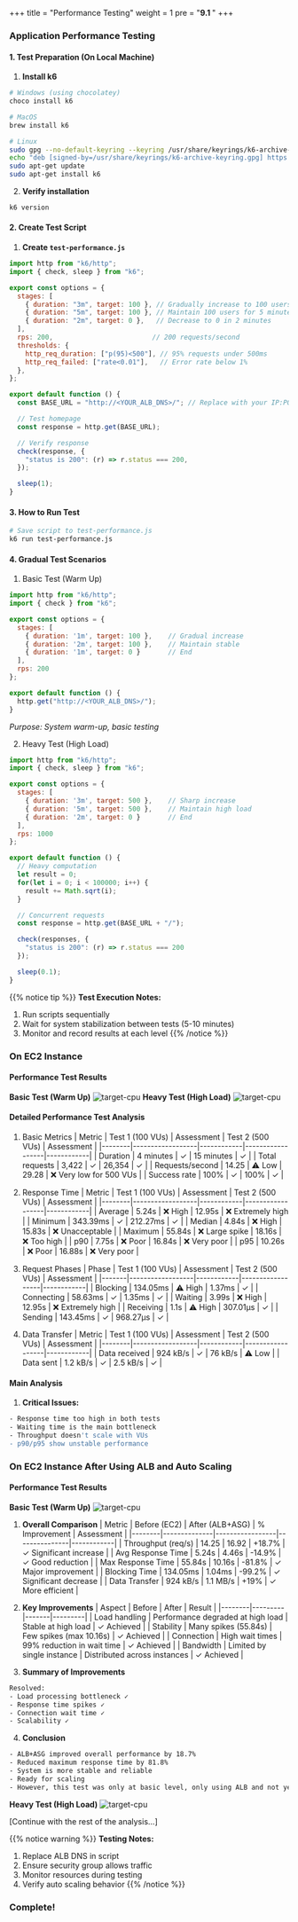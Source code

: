 +++
title = "Performance Testing"
weight = 1
pre = "<b>9.1 </b>"
+++

### Application Performance Testing

#### 1. Test Preparation (On Local Machine)

1. **Install k6**
```bash
# Windows (using chocolatey)
choco install k6

# MacOS
brew install k6

# Linux
sudo gpg --no-default-keyring --keyring /usr/share/keyrings/k6-archive-keyring.gpg --keyserver hkp://keyserver.ubuntu.com:80 --recv-keys C5AD17C747E3415A3642D57D77C6C491D6AC1D69
echo "deb [signed-by=/usr/share/keyrings/k6-archive-keyring.gpg] https://dl.k6.io/deb stable main" | sudo tee /etc/apt/sources.list.d/k6.list
sudo apt-get update
sudo apt-get install k6
```

2. **Verify installation**
```bash
k6 version
```

#### 2. Create Test Script

1. **Create `test-performance.js`**
```javascript
import http from "k6/http";
import { check, sleep } from "k6";

export const options = {
  stages: [
    { duration: "3m", target: 100 }, // Gradually increase to 100 users in 3 minutes
    { duration: "5m", target: 100 }, // Maintain 100 users for 5 minutes
    { duration: "2m", target: 0 },   // Decrease to 0 in 2 minutes
  ],
  rps: 200,                         // 200 requests/second
  thresholds: {
    http_req_duration: ["p(95)<500"], // 95% requests under 500ms
    http_req_failed: ["rate<0.01"],   // Error rate below 1%
  },
};

export default function () {
  const BASE_URL = "http://<YOUR_ALB_DNS>/"; // Replace with your IP:PORT or ALB DNS

  // Test homepage
  const response = http.get(BASE_URL);

  // Verify response
  check(response, {
    "status is 200": (r) => r.status === 200,
  });

  sleep(1);
}
```

#### 3. How to Run Test
```bash
# Save script to test-performance.js
k6 run test-performance.js
```

#### 4. Gradual Test Scenarios
1. Basic Test (Warm Up)
```javascript
import http from "k6/http";
import { check } from "k6";

export const options = {
  stages: [
    { duration: '1m', target: 100 },    // Gradual increase
    { duration: '2m', target: 100 },    // Maintain stable
    { duration: '1m', target: 0 }       // End
  ],
  rps: 200
};

export default function () {
  http.get("http://<YOUR_ALB_DNS>/");
}
```

*Purpose: System warm-up, basic testing*

2. Heavy Test (High Load)
```javascript
import http from "k6/http";
import { check, sleep } from "k6";

export const options = {
  stages: [
    { duration: '3m', target: 500 },    // Sharp increase
    { duration: '5m', target: 500 },    // Maintain high load
    { duration: '2m', target: 0 }       // End
  ],
  rps: 1000
};

export default function () {
  // Heavy computation
  let result = 0;
  for(let i = 0; i < 100000; i++) {
    result += Math.sqrt(i);
  }

  // Concurrent requests
  const response = http.get(BASE_URL + "/");

  check(responses, {
    "status is 200": (r) => r.status === 200
  });

  sleep(0.1);
}
```

{{% notice tip %}}
**Test Execution Notes:**
1. Run scripts sequentially
2. Wait for system stabilization between tests (5-10 minutes)
3. Monitor and record results at each level
{{% /notice %}}

### On EC2 Instance
#### Performance Test Results
**Basic Test (Warm Up)**
![target-cpu](/images/9-Testperformance-And-Flow/1.png)
**Heavy Test (High Load)**
![target-cpu](/images/9-Testperformance-And-Flow/3.png)

#### Detailed Performance Test Analysis
1. Basic Metrics
| Metric | Test 1 (100 VUs) | Assessment | Test 2 (500 VUs) | Assessment |
|--------|------------------|------------|------------------|------------|
| Duration | 4 minutes | ✓ | 15 minutes | ✓ |
| Total requests | 3,422 | ✓ | 26,354 | ✓ |
| Requests/second | 14.25 | ⚠️ Low | 29.28 | ❌ Very low for 500 VUs |
| Success rate | 100% | ✓ | 100% | ✓ |

2. Response Time
| Metric | Test 1 (100 VUs) | Assessment | Test 2 (500 VUs) | Assessment |
|--------|------------------|------------|------------------|------------|
| Average | 5.24s | ❌ High | 12.95s | ❌ Extremely high |
| Minimum | 343.39ms | ✓ | 212.27ms | ✓ |
| Median | 4.84s | ❌ High | 15.83s | ❌ Unacceptable |
| Maximum | 55.84s | ❌ Large spike | 18.16s | ❌ Too high |
| p90 | 7.75s | ❌ Poor | 16.84s | ❌ Very poor |
| p95 | 10.26s | ❌ Poor | 16.88s | ❌ Very poor |

3. Request Phases
| Phase | Test 1 (100 VUs) | Assessment | Test 2 (500 VUs) | Assessment |
|-------|------------------|------------|------------------|------------|
| Blocking | 134.05ms | ⚠️ High | 1.37ms | ✓ |
| Connecting | 58.63ms | ✓ | 1.35ms | ✓ |
| Waiting | 3.99s | ❌ High | 12.95s | ❌ Extremely high |
| Receiving | 1.1s | ⚠️ High | 307.01µs | ✓ |
| Sending | 143.45ms | ✓ | 968.27µs | ✓ |

4. Data Transfer
| Metric | Test 1 (100 VUs) | Assessment | Test 2 (500 VUs) | Assessment |
|--------|------------------|------------|------------------|------------|
| Data received | 924 kB/s | ✓ | 76 kB/s | ⚠️ Low |
| Data sent | 1.2 kB/s | ✓ | 2.5 kB/s | ✓ |

#### Main Analysis

1. **Critical Issues:**
```bash
- Response time too high in both tests
- Waiting time is the main bottleneck
- Throughput doesn't scale with VUs
- p90/p95 show unstable performance
```

### On EC2 Instance After Using ALB and Auto Scaling
#### Performance Test Results
**Basic Test (Warm Up)**
![target-cpu](/images/9-Testperformance-And-Flow/7.png)

1. **Overall Comparison**
| Metric | Before (EC2) | After (ALB+ASG) | % Improvement | Assessment |
|--------|--------------|-----------------|---------------|------------|
| Throughput (req/s) | 14.25 | 16.92 | +18.7% | ✓ Significant increase |
| Avg Response Time | 5.24s | 4.46s | -14.9% | ✓ Good reduction |
| Max Response Time | 55.84s | 10.16s | -81.8% | ✓ Major improvement |
| Blocking Time | 134.05ms | 1.04ms | -99.2% | ✓ Significant decrease |
| Data Transfer | 924 kB/s | 1.1 MB/s | +19% | ✓ More efficient |

2. **Key Improvements**
| Aspect | Before | After | Result |
|--------|---------|-------|---------|
| Load handling | Performance degraded at high load | Stable at high load | ✓ Achieved |
| Stability | Many spikes (55.84s) | Few spikes (max 10.16s) | ✓ Achieved |
| Connection | High wait times | 99% reduction in wait time | ✓ Achieved |
| Bandwidth | Limited by single instance | Distributed across instances | ✓ Achieved |

3. **Summary of Improvements**
```bash
Resolved:
- Load processing bottleneck ✓
- Response time spikes ✓
- Connection wait time ✓
- Scalability ✓
```

4. **Conclusion**
```bash
- ALB+ASG improved overall performance by 18.7%
- Reduced maximum response time by 81.8%
- System is more stable and reliable
- Ready for scaling
- However, this test was only at basic level, only using ALB and not yet reaching Auto Scaling usage. In the next section, let's examine performance at heavy load to see results after using Auto Scaling.
```

**Heavy Test (High Load)**
![target-cpu](/images/9-Testperformance-And-Flow/10.png)

[Continue with the rest of the analysis...]

{{% notice warning %}}
**Testing Notes:**
1. Replace ALB DNS in script
2. Ensure security group allows traffic
3. Monitor resources during testing
4. Verify auto scaling behavior
{{% /notice %}}

### Complete!